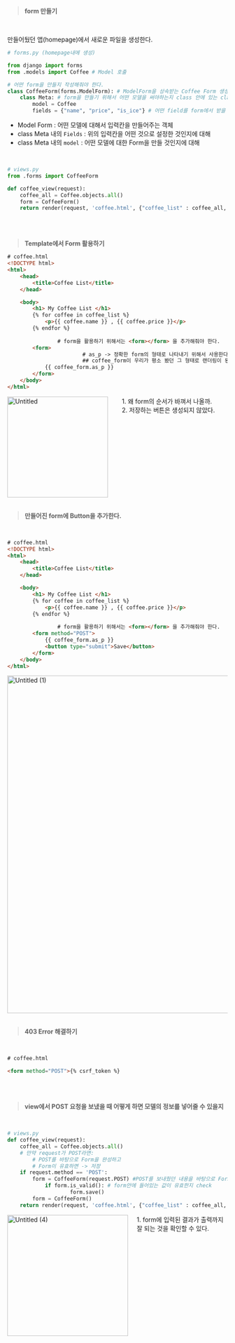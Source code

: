 > **form 만들기**

<br>

만들어뒀던 앱(homepage)에서 새로운 파일을 생성한다.

```python
# forms.py (homepage내에 생성)

from django import forms
from .models import Coffee # Model 호출

# 어떤 form을 만들지 작성해줘야 한다.
class CoffeeForm(forms.ModelForm): # ModelForm을 상속받는 Coffee Form 생성
	class Meta: # form을 만들기 위해서 어떤 모델을 써야하는지 class 안에 있는 class에서 지정이 된다.
		model = Coffee
		fields = {"name", "price", "is_ice"} # 어떤 field를 form에서 받을 것인지를 적어주는 곳이다.
```

- Model Form :  어떤 모델에 대해서 입력칸을 만들어주는 객체
- class Meta 내의 `Fields` : 위의 입력칸을 어떤 것으로 설정한 것인지에 대해
- class Meta 내의 `model` : 어떤 모델에 대한 Form을 만들 것인지에 대해

<br>

```python
# views.py
from .forms import CoffeeForm

def coffee_view(request):
    coffee_all = Coffee.objects.all()
    form = CoffeeForm()
    return render(request, 'coffee.html', {"coffee_list" : coffee_all, "coffee_form":form})
```

<br>
<br>

> **Template에서 Form 활용하기**


```html
# coffee.html
<!DOCTYPE html>
<html>
    <head>
        <title>Coffee List</title>
    </head>

    <body>
        <h1> My Coffee List </h1>
        {% for coffee in coffee_list %}
            <p>{{ coffee.name }} , {{ coffee.price }}</p>
        {% endfor %}
				
				# form을 활용하기 위해서는 <form></form> 을 추가해줘야 한다.
        <form>
						# as_p -> 정확한 form의 형태로 나타내기 위해서 사용한다.
						## coffee_form이 우리가 평소 봤던 그 형태로 랜더링이 된다.
            {{ coffee_form.as_p }}
        </form>
    </body>
</html>
```

<div style="display: flex;">

  <div style="flex: 1; padding-right: 10px;">
    <img width="230" alt="Untitled" src="https://github.com/user-attachments/assets/41526736-39c9-442b-9b03-7da503b0e811">
  </div>


  <div style="flex: 1; padding-left: 10px;">
      1. 왜 form의 순서가 바껴서 나올까. <br>
      2. 저장하는 버튼은 생성되지 않았다.
  </div>

</div>

<br>

> **만들어진 form에 Button을 추가한다.**

<br>

```html
# coffee.html
<!DOCTYPE html>
<html>
    <head>
        <title>Coffee List</title>
    </head>

    <body>
        <h1> My Coffee List </h1>
        {% for coffee in coffee_list %}
            <p>{{ coffee.name }} , {{ coffee.price }}</p>
        {% endfor %}
				
				# form을 활용하기 위해서는 <form></form> 을 추가해줘야 한다.
        <form method="POST">
            {{ coffee_form.as_p }}
            <button type="submit">Save</button>
        </form>
    </body>
</html>
```

<img width="770" alt="Untitled (1)" src="https://github.com/user-attachments/assets/31101958-c436-4634-a706-8c7d3f380c36">

<br>
<br>

> **403 Error 해결하기**

<br>

```html
# coffee.html

<form method="POST">{% csrf_token %}
```

<br>
<br>

> **view에서 POST 요청을 보냈을 때 어떻게 하면 모델의 정보를 넣어줄 수 있을지**

<br>

```python
# views.py
def coffee_view(request):
    coffee_all = Coffee.objects.all()
    # 만약 request가 POST라면:
        # POST를 바탕으로 Form을 완성하고
        # Form이 유효하면 -> 저장
    if request.method == 'POST':
        form = CoffeeForm(request.POST) #POST를 보내줬던 내용을 바탕으로 Form을 완성시킨 것을 form이라고 한다.
		    if form.is_valid(): # form안에 들어있는 값이 유효한지 check
					form.save()
		form = CoffeeForm()
    return render(request, 'coffee.html', {"coffee_list" : coffee_all, "coffee_form":form})
```

<div style="display: flex;">

  <div style="flex: 1; padding-right: 10px;">
    <img width="276" alt="Untitled (4)" src="https://github.com/user-attachments/assets/ac7de1d8-38ae-4814-9b42-6206c262d5a7">
  </div>

  <div style="flex: 1; padding-left: 10px;">
    1. form에 입력된 결과가 출력까지 잘 되는 것을 확인할 수 있다.
  </div>

</div>



